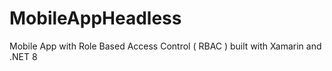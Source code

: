 # MobileAppHeadless
Mobile App with Role Based Access Control ( RBAC ) built with Xamarin and .NET 8
